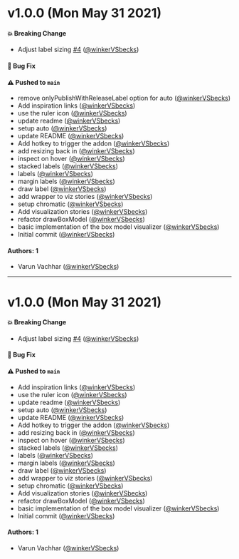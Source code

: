 # v1.0.0 (Mon May 31 2021)

#### 💥 Breaking Change

- Adjust label sizing [#4](https://github.com/storybookjs/addon-measure/pull/4) ([@winkerVSbecks](https://github.com/winkerVSbecks))

#### 🐛 Bug Fix


#### ⚠️ Pushed to `main`

- remove onlyPublishWithReleaseLabel option for auto ([@winkerVSbecks](https://github.com/winkerVSbecks))
- Add inspiration links ([@winkerVSbecks](https://github.com/winkerVSbecks))
- use the ruler icon ([@winkerVSbecks](https://github.com/winkerVSbecks))
- update readme ([@winkerVSbecks](https://github.com/winkerVSbecks))
- setup auto ([@winkerVSbecks](https://github.com/winkerVSbecks))
- update README ([@winkerVSbecks](https://github.com/winkerVSbecks))
- Add hotkey to trigger the addon ([@winkerVSbecks](https://github.com/winkerVSbecks))
- add resizing back in ([@winkerVSbecks](https://github.com/winkerVSbecks))
- inspect on hover ([@winkerVSbecks](https://github.com/winkerVSbecks))
- stacked labels ([@winkerVSbecks](https://github.com/winkerVSbecks))
- labels ([@winkerVSbecks](https://github.com/winkerVSbecks))
- margin labels ([@winkerVSbecks](https://github.com/winkerVSbecks))
- draw label ([@winkerVSbecks](https://github.com/winkerVSbecks))
- add wrapper to viz stories ([@winkerVSbecks](https://github.com/winkerVSbecks))
- setup chromatic ([@winkerVSbecks](https://github.com/winkerVSbecks))
- Add visualization stories ([@winkerVSbecks](https://github.com/winkerVSbecks))
- refactor drawBoxModel ([@winkerVSbecks](https://github.com/winkerVSbecks))
- basic implementation of the box model visualizer ([@winkerVSbecks](https://github.com/winkerVSbecks))
- Initial commit ([@winkerVSbecks](https://github.com/winkerVSbecks))

#### Authors: 1

- Varun Vachhar ([@winkerVSbecks](https://github.com/winkerVSbecks))

---

# v1.0.0 (Mon May 31 2021)

#### 💥 Breaking Change

- Adjust label sizing [#4](https://github.com/storybookjs/addon-measure/pull/4) ([@winkerVSbecks](https://github.com/winkerVSbecks))

#### 🐛 Bug Fix


#### ⚠️ Pushed to `main`

- Add inspiration links ([@winkerVSbecks](https://github.com/winkerVSbecks))
- use the ruler icon ([@winkerVSbecks](https://github.com/winkerVSbecks))
- update readme ([@winkerVSbecks](https://github.com/winkerVSbecks))
- setup auto ([@winkerVSbecks](https://github.com/winkerVSbecks))
- update README ([@winkerVSbecks](https://github.com/winkerVSbecks))
- Add hotkey to trigger the addon ([@winkerVSbecks](https://github.com/winkerVSbecks))
- add resizing back in ([@winkerVSbecks](https://github.com/winkerVSbecks))
- inspect on hover ([@winkerVSbecks](https://github.com/winkerVSbecks))
- stacked labels ([@winkerVSbecks](https://github.com/winkerVSbecks))
- labels ([@winkerVSbecks](https://github.com/winkerVSbecks))
- margin labels ([@winkerVSbecks](https://github.com/winkerVSbecks))
- draw label ([@winkerVSbecks](https://github.com/winkerVSbecks))
- add wrapper to viz stories ([@winkerVSbecks](https://github.com/winkerVSbecks))
- setup chromatic ([@winkerVSbecks](https://github.com/winkerVSbecks))
- Add visualization stories ([@winkerVSbecks](https://github.com/winkerVSbecks))
- refactor drawBoxModel ([@winkerVSbecks](https://github.com/winkerVSbecks))
- basic implementation of the box model visualizer ([@winkerVSbecks](https://github.com/winkerVSbecks))
- Initial commit ([@winkerVSbecks](https://github.com/winkerVSbecks))

#### Authors: 1

- Varun Vachhar ([@winkerVSbecks](https://github.com/winkerVSbecks))
